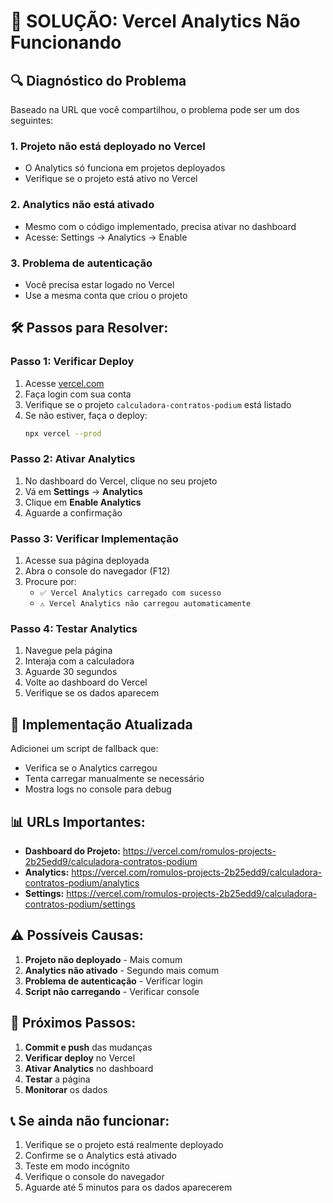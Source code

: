 # 🚨 SOLUÇÃO: Vercel Analytics Não Funcionando

## 🔍 **Diagnóstico do Problema**

Baseado na URL que você compartilhou, o problema pode ser um dos seguintes:

### 1. **Projeto não está deployado no Vercel**
- O Analytics só funciona em projetos deployados
- Verifique se o projeto está ativo no Vercel

### 2. **Analytics não está ativado**
- Mesmo com o código implementado, precisa ativar no dashboard
- Acesse: Settings → Analytics → Enable

### 3. **Problema de autenticação**
- Você precisa estar logado no Vercel
- Use a mesma conta que criou o projeto

## 🛠️ **Passos para Resolver:**

### **Passo 1: Verificar Deploy**
1. Acesse [vercel.com](https://vercel.com)
2. Faça login com sua conta
3. Verifique se o projeto `calculadora-contratos-podium` está listado
4. Se não estiver, faça o deploy:
   ```bash
   npx vercel --prod
   ```

### **Passo 2: Ativar Analytics**
1. No dashboard do Vercel, clique no seu projeto
2. Vá em **Settings** → **Analytics**
3. Clique em **Enable Analytics**
4. Aguarde a confirmação

### **Passo 3: Verificar Implementação**
1. Acesse sua página deployada
2. Abra o console do navegador (F12)
3. Procure por:
   - `✅ Vercel Analytics carregado com sucesso`
   - `⚠️ Vercel Analytics não carregou automaticamente`

### **Passo 4: Testar Analytics**
1. Navegue pela página
2. Interaja com a calculadora
3. Aguarde 30 segundos
4. Volte ao dashboard do Vercel
5. Verifique se os dados aparecem

## 🔧 **Implementação Atualizada**

Adicionei um script de fallback que:
- Verifica se o Analytics carregou
- Tenta carregar manualmente se necessário
- Mostra logs no console para debug

## 📊 **URLs Importantes:**

- **Dashboard do Projeto:** https://vercel.com/romulos-projects-2b25edd9/calculadora-contratos-podium
- **Analytics:** https://vercel.com/romulos-projects-2b25edd9/calculadora-contratos-podium/analytics
- **Settings:** https://vercel.com/romulos-projects-2b25edd9/calculadora-contratos-podium/settings

## ⚠️ **Possíveis Causas:**

1. **Projeto não deployado** - Mais comum
2. **Analytics não ativado** - Segundo mais comum
3. **Problema de autenticação** - Verificar login
4. **Script não carregando** - Verificar console

## 🚀 **Próximos Passos:**

1. **Commit e push** das mudanças
2. **Verificar deploy** no Vercel
3. **Ativar Analytics** no dashboard
4. **Testar** a página
5. **Monitorar** os dados

## 📞 **Se ainda não funcionar:**

1. Verifique se o projeto está realmente deployado
2. Confirme se o Analytics está ativado
3. Teste em modo incógnito
4. Verifique o console do navegador
5. Aguarde até 5 minutos para os dados aparecerem
